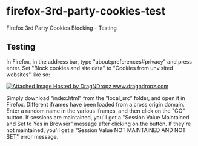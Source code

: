 # firefox-3rd-party-cookies-test
Firefox 3rd Party Cookies Blocking - Testing
## Testing
In Firefox, in the address bar, type "about:preferences#privacy" and press enter.  Set "Block cookies and site data" to "Cookies from unvisited websites" like so:
<p><a href='https://serv1.dragndropz.com/user_images/2019_01_28/812_MWg3wr_ff_options_3rd_party.png' target='_blank'><img src='https://serv1.dragndropz.com/user_images/2019_01_28/thumbs/812_8ZRt3X_ff_options_3rd_party.png' alt='Attached Image Hosted by DragNDropz www.dragndropz.com'></a></p>
Simply download "index.html" from the "local_src" folder, and open it in Firefox.
Different iframes have been loaded from a cross origin domain.  Enter a random name in the various iframes, and then click on the "GO" button.  If sessions are maintained, you'll get a "Session Value Maintained and Set to Yes in Browser" message after clicking on the button.  If they're not maintained, you'll get a "Session Value NOT MAINTAINED AND NOT SET" error message.
